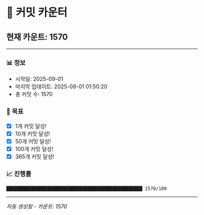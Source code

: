 # 🔢 커밋 카운터

## 현재 카운트: 1570

---

### 📊 정보
- 시작일: 2025-09-01
- 마지막 업데이트: 2025-09-01 01:50:20
- 총 커밋 수: 1570

### 🎯 목표
- [x] 1개 커밋 달성!
- [x] 10개 커밋 달성!
- [x] 50개 커밋 달성!
- [x] 100개 커밋 달성!
- [x] 365개 커밋 달성!

### 📈 진행률
```
██████████████████████████████████████████████████ 1570/100
```

---
*자동 생성됨 - 카운트: 1570*
